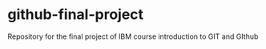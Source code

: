 # github-final-project
Repository for the final project of IBM course introduction to GIT and GIthub
